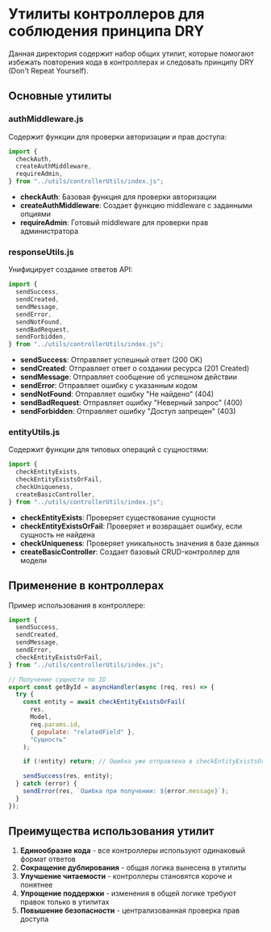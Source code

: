 # Утилиты контроллеров для соблюдения принципа DRY

Данная директория содержит набор общих утилит, которые помогают избежать повторения кода в контроллерах и следовать принципу DRY (Don't Repeat Yourself).

## Основные утилиты

### authMiddleware.js

Содержит функции для проверки авторизации и прав доступа:

```javascript
import {
  checkAuth,
  createAuthMiddleware,
  requireAdmin,
} from "../utils/controllerUtils/index.js";
```

- **checkAuth**: Базовая функция для проверки авторизации
- **createAuthMiddleware**: Создает функцию middleware с заданными опциями
- **requireAdmin**: Готовый middleware для проверки прав администратора

### responseUtils.js

Унифицирует создание ответов API:

```javascript
import {
  sendSuccess,
  sendCreated,
  sendMessage,
  sendError,
  sendNotFound,
  sendBadRequest,
  sendForbidden,
} from "../utils/controllerUtils/index.js";
```

- **sendSuccess**: Отправляет успешный ответ (200 OK)
- **sendCreated**: Отправляет ответ о создании ресурса (201 Created)
- **sendMessage**: Отправляет сообщение об успешном действии
- **sendError**: Отправляет ошибку с указанным кодом
- **sendNotFound**: Отправляет ошибку "Не найдено" (404)
- **sendBadRequest**: Отправляет ошибку "Неверный запрос" (400)
- **sendForbidden**: Отправляет ошибку "Доступ запрещен" (403)

### entityUtils.js

Содержит функции для типовых операций с сущностями:

```javascript
import {
  checkEntityExists,
  checkEntityExistsOrFail,
  checkUniqueness,
  createBasicController,
} from "../utils/controllerUtils/index.js";
```

- **checkEntityExists**: Проверяет существование сущности
- **checkEntityExistsOrFail**: Проверяет и возвращает ошибку, если сущность не найдена
- **checkUniqueness**: Проверяет уникальность значения в базе данных
- **createBasicController**: Создает базовый CRUD-контроллер для модели

## Применение в контроллерах

Пример использования в контроллере:

```javascript
import {
  sendSuccess,
  sendCreated,
  sendMessage,
  sendError,
  checkEntityExistsOrFail,
} from "../utils/controllerUtils/index.js";

// Получение сущности по ID
export const getById = asyncHandler(async (req, res) => {
  try {
    const entity = await checkEntityExistsOrFail(
      res,
      Model,
      req.params.id,
      { populate: "relatedField" },
      "Сущность"
    );

    if (!entity) return; // Ошибка уже отправлена в checkEntityExistsOrFail

    sendSuccess(res, entity);
  } catch (error) {
    sendError(res, `Ошибка при получении: ${error.message}`);
  }
});
```

## Преимущества использования утилит

1. **Единообразие кода** - все контроллеры используют одинаковый формат ответов
2. **Сокращение дублирования** - общая логика вынесена в утилиты
3. **Улучшение читаемости** - контроллеры становятся короче и понятнее
4. **Упрощение поддержки** - изменения в общей логике требуют правок только в утилитах
5. **Повышение безопасности** - централизованная проверка прав доступа
